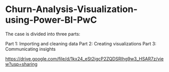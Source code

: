 # Churn-Analysis-Visualization-using-Power-BI-PwC


The case is divided into three parts:

Part 1: Importing and cleaning data
Part 2: Creating visualizations
Part 3: Communicating insights

https://drive.google.com/file/d/1kx24_eSt2igcP2ZQDSRlhg9w3_HSAR7z/view?usp=sharing
